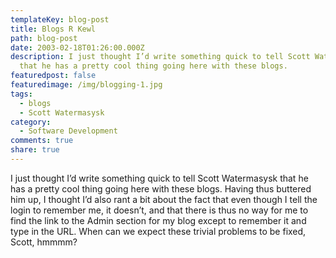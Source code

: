 ```yaml
---
templateKey: blog-post
title: Blogs R Kewl
path: blog-post
date: 2003-02-18T01:26:00.000Z
description: I just thought I’d write something quick to tell Scott Watermasysk
  that he has a pretty cool thing going here with these blogs.
featuredpost: false
featuredimage: /img/blogging-1.jpg
tags:
  - blogs
  - Scott Watermasysk
category:
  - Software Development
comments: true
share: true
---
```

<!--StartFragment-->

I just thought I’d write something quick to tell Scott Watermasysk that he has a pretty cool thing going here with these blogs. Having thus buttered him up, I thought I’d also rant a bit about the fact that even though I tell the login to remember me, it doesn’t, and that there is thus no way for me to find the link to the Admin section for my blog except to remember it and type in the URL. When can we expect these trivial problems to be fixed, Scott, hmmmm?

<!--EndFragment-->